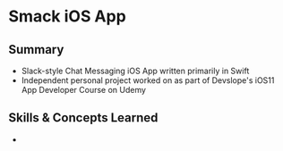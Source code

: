 # Smack iOS App

## Summary
- Slack-style Chat Messaging iOS App written primarily in Swift 
- Independent personal project worked on as part of Devslope's iOS11 App Developer Course on Udemy

## Skills & Concepts Learned
-     


